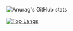 ![Anurag's GitHub stats](https://github-readme-stats.vercel.app/api?username=bweam&show_icons=true&bg_color=30,e96443,904e95&title_color=fff&text_color=fff&hide=issues)

[![Top Langs](https://github-readme-stats.vercel.app/api/top-langs/?username=anuraghazra&layout=compact&bg_color=30,e96443,904e95&title_color=fff&text_color=fff)](https://github.com/anuraghazra/github-readme-stats)
